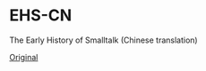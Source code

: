 # EHS-CN

The Early History of Smalltalk (Chinese translation)

[Original](https://github.com/worrydream/EarlyHistoryOfSmalltalk)
